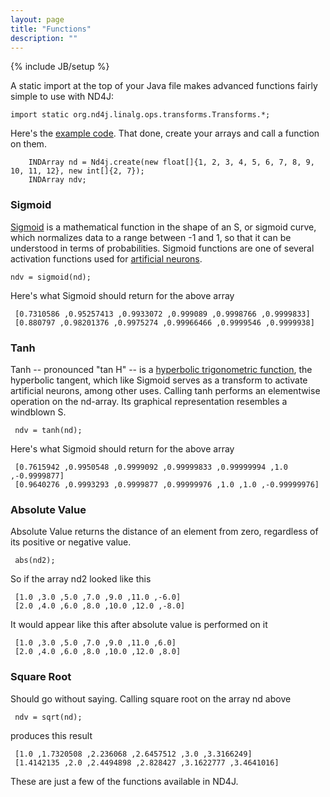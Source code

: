 ```yaml
---
layout: page
title: "Functions"
description: ""
---
```

{% include JB/setup %}

A static import at the top of your Java file makes advanced functions fairly simple to use with ND4J:

    import static org.nd4j.linalg.ops.transforms.Transforms.*;

Here's the [example code](https://github.com/SkymindIO/nd4j/blob/master/nd4j-examples/src/main/java/org/nd4j/examples/FunctionsExample.java). That done, create your arrays and call a function on them.

        INDArray nd = Nd4j.create(new float[]{1, 2, 3, 4, 5, 6, 7, 8, 9, 10, 11, 12}, new int[]{2, 7});
        INDArray ndv;

### Sigmoid

[Sigmoid](https://en.wikipedia.org/wiki/Sigmoid_function) is a mathematical function in the shape of an S, or sigmoid curve, which normalizes data to a range between -1 and 1, so that it can be understood in terms of probabilities. Sigmoid functions are one of several activation functions used for [artificial neurons](http://deeplearning4j.org/). 

    ndv = sigmoid(nd);

Here's what Sigmoid should return for the above array

     [0.7310586 ,0.95257413 ,0.9933072 ,0.999089 ,0.9998766 ,0.9999833]
     [0.880797 ,0.98201376 ,0.9975274 ,0.99966466 ,0.9999546 ,0.9999938]

### Tanh

Tanh -- pronounced "tan H" -- is a [hyperbolic trigonometric function](https://en.wikipedia.org/wiki/Hyperbolic_function), the hyperbolic tangent, which like Sigmoid serves as a transform to activate artificial neurons, among other uses. Calling tanh performs an elementwise operation on the nd-array. Its graphical representation resembles a windblown S. 

     ndv = tanh(nd);
     
Here's what Sigmoid should return for the above array

     [0.7615942 ,0.9950548 ,0.9999092 ,0.99999833 ,0.99999994 ,1.0 ,-0.9999877]
     [0.9640276 ,0.9993293 ,0.9999877 ,0.99999976 ,1.0 ,1.0 ,-0.99999976]

### Absolute Value

Absolute Value returns the distance of an element from zero, regardless of its positive or negative value.

     abs(nd2);

So if the array nd2 looked like this 

     [1.0 ,3.0 ,5.0 ,7.0 ,9.0 ,11.0 ,-6.0]
     [2.0 ,4.0 ,6.0 ,8.0 ,10.0 ,12.0 ,-8.0]   

It would appear like this after absolute value is performed on it

     [1.0 ,3.0 ,5.0 ,7.0 ,9.0 ,11.0 ,6.0]
     [2.0 ,4.0 ,6.0 ,8.0 ,10.0 ,12.0 ,8.0]   

### Square Root

Should go without saying. Calling square root on the array nd above

     ndv = sqrt(nd);

produces this result

     [1.0 ,1.7320508 ,2.236068 ,2.6457512 ,3.0 ,3.3166249]
     [1.4142135 ,2.0 ,2.4494898 ,2.828427 ,3.1622777 ,3.4641016]
     
These are just a few of the functions available in ND4J. 

